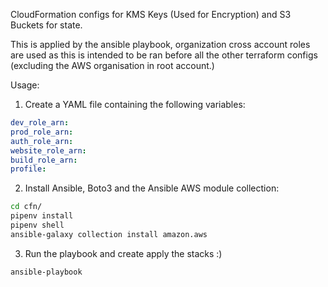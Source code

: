 CloudFormation configs for KMS Keys (Used for Encryption) and S3 Buckets for state.

This is applied by the ansible playbook, organization cross account roles are used as this is intended to be ran before all the other terraform configs (excluding the AWS organisation in root account.)

Usage:

1. Create a YAML file containing the following variables:
```yaml
dev_role_arn: 
prod_role_arn: 
auth_role_arn: 
website_role_arn: 
build_role_arn: 
profile: 
```
2. Install Ansible, Boto3 and the Ansible AWS module collection:
```sh
cd cfn/
pipenv install
pipenv shell
ansible-galaxy collection install amazon.aws
```
3. Run the playbook and create apply the stacks :)
```sh
ansible-playbook
```
